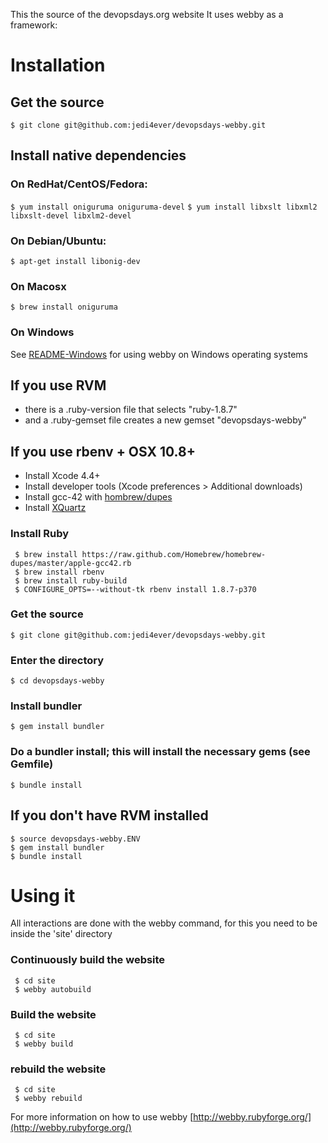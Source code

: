 This the source of the devopsdays.org website
It uses webby as a framework:

# Installation
## Get the source
`$ git clone git@github.com:jedi4ever/devopsdays-webby.git`

## Install native dependencies

### On RedHat/CentOS/Fedora:
`$ yum install oniguruma oniguruma-devel`
`$ yum install libxslt libxml2 libxslt-devel libxlm2-devel`

### On Debian/Ubuntu:
`$ apt-get install libonig-dev`

### On Macosx
`$ brew install oniguruma`

### On Windows
See [README-Windows](README-Windows.md) for using webby on Windows operating systems


## If you use RVM

- there is a .ruby-version file that selects "ruby-1.8.7"
- and a .ruby-gemset file creates a new gemset "devopsdays-webby"

## If you use rbenv + OSX 10.8+

- Install Xcode 4.4+
- Install developer tools (Xcode preferences > Additional downloads)
- Install gcc-42 with [hombrew/dupes](https://github.com/Homebrew/homebrew-dupes/)
- Install [XQuartz](http://xquartz.macosforge.org/)

### Install Ruby

     $ brew install https://raw.github.com/Homebrew/homebrew-dupes/master/apple-gcc42.rb
     $ brew install rbenv
     $ brew install ruby-build
     $ CONFIGURE_OPTS=--without-tk rbenv install 1.8.7-p370

### Get the source

`$ git clone git@github.com:jedi4ever/devopsdays-webby.git`

### Enter the directory

`$ cd devopsdays-webby`

### Install bundler

`$ gem install bundler`

### Do a bundler install; this will install the necessary gems (see Gemfile)

`$ bundle install`

## If you don't have RVM installed

    $ source devopsdays-webby.ENV
    $ gem install bundler
    $ bundle install

# Using it
All interactions are done with the webby command, for this you need to be inside the 'site' directory


### Continuously build the website

     $ cd site
     $ webby autobuild

### Build the website

     $ cd site
     $ webby build

### rebuild the website

     $ cd site
     $ webby rebuild

For more information on how to use webby
[http://webby.rubyforge.org/](http://webby.rubyforge.org/)

